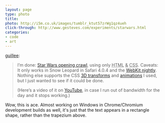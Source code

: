 ```yaml
---
layout: page
type: photo
title: 
photo: http://i5m.co.uk/images/tumblr_ktut57zrWg1qz4ueh
click-through: http://www.gesteves.com/experiments/starwars.html
categories: 
- code
- art
---
```

<p><a href="http://blog.gesteves.com/post/261593774/im-done-star-wars-opening-crawl-using-only-html" class="tumblr_blog">guillee</a>:</p>

<blockquote><p>I’m done: <a href="http://www.gesteves.com/experiments/starwars.html">Star Wars opening crawl</a>, using only <abbr title="HyperText Markup Language">HTML</abbr> <abbr title="and">&amp;</abbr> <abbr title="Cascading Style Sheets">CSS</abbr>. Caveats: It only works in Snow Leopard in Safari 4.0.4 and the <a href="http://nightly.webkit.org/">WebKit nightly</a>. Nothing else supports the <abbr>CSS</abbr> <a href="http://webkit.org/blog/386/3d-transforms/">3D transforms</a> and <a href="http://webkit.org/blog/324/css-animation-2/">animations</a> I used, but I just wanted to see if it could be done.</p>

<p>(Here’s a video of it on <a href="http://www.youtube.com/watch?v=wTbioEQ_FcE">YouTube</a>, in case I run out of bandwidth for the day and it stops working.)</p></blockquote>

<p>Wow, this is ace. Almost working on Windows in Chrome/Chromium development builds as well, it's just that the text appears in a rectangle shape, rather than the trapezium above.</p>
